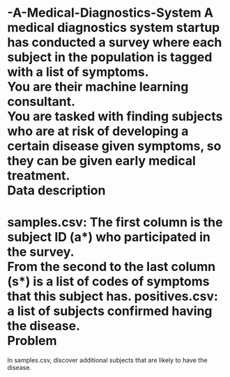  -A-Medical-Diagnostics-System
 A medical diagnostics system startup has conducted a survey where each subject in the population is tagged with a list of symptoms.  
 You are their machine learning consultant.  
 You are tasked with finding subjects who are at risk of developing a certain disease given symptoms, 
 so they can be given early medical treatment.  
 Data description 
 ================ 
 samples.csv: The first column is the subject ID (a*) who participated in the survey.  
 From the second  to the last column (s*) is a list of codes of symptoms that this subject has.  positives.csv: a list of 
 subjects confirmed having the disease.  
 Problem 
 ======= 
 In samples.csv, discover additional subjects that are likely to have the disease.

